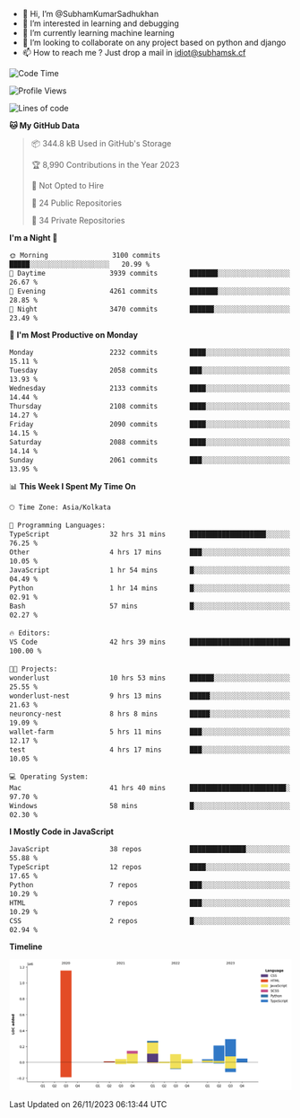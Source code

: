 - 👋 Hi, I’m @SubhamKumarSadhukhan
- 👀 I’m interested in learning and debugging
- 🌱 I’m currently learning machine learning
- 💞️ I’m looking to collaborate on any project based on python and django
- 📫 How to reach me ?
      Just drop a mail in idiot@subhamsk.cf

<!---
SubhamKumarSadhukhan/SubhamKumarSadhukhan is a ✨ special ✨ repository because its `README.md` (this file) appears on your GitHub profile.
You can click the Preview link to take a look at your changes.
--->


<!--START_SECTION:waka-->
![Code Time](http://img.shields.io/badge/Code%20Time-1%2C730%20hrs%2047%20mins-blue)

![Profile Views](http://img.shields.io/badge/Profile%20Views-0-blue)

![Lines of code](https://img.shields.io/badge/From%20Hello%20World%20I%27ve%20Written-2.4%20million%20lines%20of%20code-blue)

**🐱 My GitHub Data** 

> 📦 344.8 kB Used in GitHub's Storage 
 > 
> 🏆 8,990 Contributions in the Year 2023
 > 
> 🚫 Not Opted to Hire
 > 
> 📜 24 Public Repositories 
 > 
> 🔑 34 Private Repositories 
 > 
**I'm a Night 🦉** 

```text
🌞 Morning                3100 commits        █████░░░░░░░░░░░░░░░░░░░░   20.99 % 
🌆 Daytime                3939 commits        ███████░░░░░░░░░░░░░░░░░░   26.67 % 
🌃 Evening                4261 commits        ███████░░░░░░░░░░░░░░░░░░   28.85 % 
🌙 Night                  3470 commits        ██████░░░░░░░░░░░░░░░░░░░   23.49 % 
```
📅 **I'm Most Productive on Monday** 

```text
Monday                   2232 commits        ████░░░░░░░░░░░░░░░░░░░░░   15.11 % 
Tuesday                  2058 commits        ███░░░░░░░░░░░░░░░░░░░░░░   13.93 % 
Wednesday                2133 commits        ████░░░░░░░░░░░░░░░░░░░░░   14.44 % 
Thursday                 2108 commits        ████░░░░░░░░░░░░░░░░░░░░░   14.27 % 
Friday                   2090 commits        ████░░░░░░░░░░░░░░░░░░░░░   14.15 % 
Saturday                 2088 commits        ████░░░░░░░░░░░░░░░░░░░░░   14.14 % 
Sunday                   2061 commits        ███░░░░░░░░░░░░░░░░░░░░░░   13.95 % 
```


📊 **This Week I Spent My Time On** 

```text
🕑︎ Time Zone: Asia/Kolkata

💬 Programming Languages: 
TypeScript               32 hrs 31 mins      ███████████████████░░░░░░   76.25 % 
Other                    4 hrs 17 mins       ███░░░░░░░░░░░░░░░░░░░░░░   10.05 % 
JavaScript               1 hr 54 mins        █░░░░░░░░░░░░░░░░░░░░░░░░   04.49 % 
Python                   1 hr 14 mins        █░░░░░░░░░░░░░░░░░░░░░░░░   02.91 % 
Bash                     57 mins             █░░░░░░░░░░░░░░░░░░░░░░░░   02.27 % 

🔥 Editors: 
VS Code                  42 hrs 39 mins      █████████████████████████   100.00 % 

🐱‍💻 Projects: 
wonderlust               10 hrs 53 mins      ██████░░░░░░░░░░░░░░░░░░░   25.55 % 
wonderlust-nest          9 hrs 13 mins       █████░░░░░░░░░░░░░░░░░░░░   21.63 % 
neuroncy-nest            8 hrs 8 mins        █████░░░░░░░░░░░░░░░░░░░░   19.09 % 
wallet-farm              5 hrs 11 mins       ███░░░░░░░░░░░░░░░░░░░░░░   12.17 % 
test                     4 hrs 17 mins       ███░░░░░░░░░░░░░░░░░░░░░░   10.05 % 

💻 Operating System: 
Mac                      41 hrs 40 mins      ████████████████████████░   97.70 % 
Windows                  58 mins             █░░░░░░░░░░░░░░░░░░░░░░░░   02.30 % 
```

**I Mostly Code in JavaScript** 

```text
JavaScript               38 repos            ██████████████░░░░░░░░░░░   55.88 % 
TypeScript               12 repos            ████░░░░░░░░░░░░░░░░░░░░░   17.65 % 
Python                   7 repos             ███░░░░░░░░░░░░░░░░░░░░░░   10.29 % 
HTML                     7 repos             ███░░░░░░░░░░░░░░░░░░░░░░   10.29 % 
CSS                      2 repos             █░░░░░░░░░░░░░░░░░░░░░░░░   02.94 % 
```



**Timeline**

![Lines of Code chart](https://raw.githubusercontent.com/SubhamKumarSadhukhan/SubhamKumarSadhukhan/main/assets/bar_graph.png)


 Last Updated on 26/11/2023 06:13:44 UTC
<!--END_SECTION:waka-->
